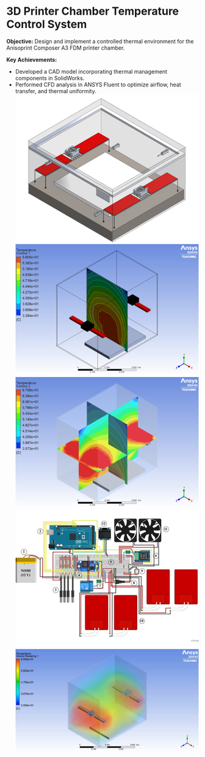 # 3D Printer Chamber Temperature Control System

**Objective:** Design and implement a controlled thermal environment for the Anisoprint Composer A3 FDM printer chamber.  

**Key Achievements:**  
- Developed a CAD model incorporating thermal management components in SolidWorks.  
- Performed CFD analysis in ANSYS Fluent to optimize airflow, heat transfer, and thermal uniformity.  
![Temperature_Control_System](Temperature_Control_System.png)
![Temperature_Control_System](Contour_Analysis.png)
![Temperature_Control_System](Contour_Analysis_2.png)
![Temperature_Control_System](Circuit_Diagrm.jpg)
![Temperature_Control_System](CFD_results.png)
